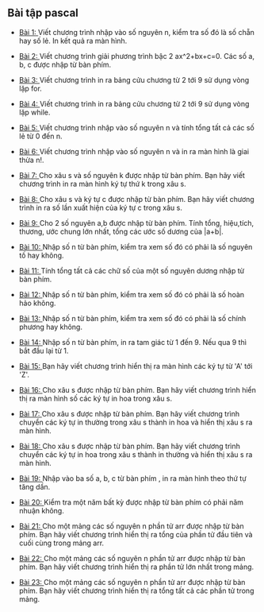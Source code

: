 ## Bài tập pascal

- [Bài 1: ](https://github.com/yeuxacucodon/pascal_examples/blob/main/Files/chan_le.pas)Viết chương trình nhập vào số nguyên n, kiểm tra số đó là số chẵn hay số lẻ. In kết quả ra màn hình.

- [Bài 2: ](https://github.com/yeuxacucodon/pascal_examples/blob/main/Files/pt_bac_2.pas)Viết chương trình giải phương trình bậc 2 ax^2+bx+c=0. Các số a, b, c được nhập từ bàn phím.

- [Bài 3: ](https://github.com/yeuxacucodon/pascal_examples/blob/main/Files/bang_cuu_chuong_for.pas)Viết chương trình in ra bảng cửu chương từ 2 tới 9 sử dụng vòng lặp for.

- [Bài 4: ](https://github.com/yeuxacucodon/pascal_examples/blob/main/Files/bang_cuu_chuong_while.pas)Viết chương trình in ra bảng cửu chương từ 2 tới 9 sử dụng vòng lặp while.

- [Bài 5: ](https://github.com/yeuxacucodon/pascal_examples/blob/main/Files/tong_le.pas)Viết chương trình nhập vào số nguyên n và tính tổng tất cả các số lẻ từ 0 đến n.

- [Bài 6: ](https://github.com/yeuxacucodon/pascal_examples/blob/main/Files/giai_thua.pas)Viết chương trình nhập vào số nguyên n và in ra màn hình là giai thừa n!.

- [Bài 7: ](https://github.com/yeuxacucodon/pascal_examples/blob/main/Files/ki_tu_thu_may.pas)Cho xâu s và số nguyên k được nhập từ bàn phím. Bạn hãy viết chương trình in ra màn hình ký tự thứ k trong xâu s.

- [Bài 8: ](https://github.com/yeuxacucodon/pascal_examples/blob/main/Files/ki_tu_may_lan.pas)Cho xâu s và ký tự c được nhập từ bàn phím. Bạn hãy viết chương trình in ra số lần xuất hiện của ký tự c trong xâu s.

- [Bài 9: ](https://github.com/yeuxacucodon/pascal_examples/blob/main/Files/nhieu_vl.pas)Cho 2 số nguyên a,b được nhập từ bàn phím. Tính tổng, hiệu,tích, thương, ước chung lớn nhất, tổng các ước số dương của |a+b|.

- [Bài 10: ](https://github.com/yeuxacucodon/pascal_examples/blob/main/Files/so_nguyen_to.pas)Nhập số n từ bàn phím, kiểm tra xem số đó có phải là số nguyên tố hay không.

- [Bài 11: ](https://github.com/yeuxacucodon/pascal_examples/blob/main/Files/tong_chu_so.pas)Tính tổng tất cả các chữ số của một số nguyên dương nhập từ bàn phím.

- [Bài 12: ](https://github.com/yeuxacucodon/pascal_examples/blob/main/Files/so_hoan_hao.pas)Nhập số n từ bàn phím, kiểm tra xem số đó có phải là số hoàn hảo không.

- [Bài 13: ](https://github.com/yeuxacucodon/pascal_examples/blob/main/Files/chinh_phuong.pas)Nhập số n từ bàn phím, kiểm tra xem số đó có phải là số chính phương hay không.

- [Bài 14: ](https://github.com/yeuxacucodon/pascal_examples/blob/main/Files/cay_thong.pas)Nhập số n từ bàn phím, in ra tam giác từ 1 đến 9. Nếu qua 9 thì bắt đầu lại từ 1.

- [Bài 15: ](https://github.com/yeuxacucodon/pascal_examples/blob/main/Files/A_Z.pas) Bạn hãy viết chương trình hiển thị ra màn hình các ký tự từ 'A' tới 'Z'.

- [Bài 16: ](https://github.com/yeuxacucodon/pascal_examples/blob/main/Files/bao_nhieu_hoa.pas) Cho xâu s được nhập từ bàn phím. Bạn hãy viết chương trình hiển thị ra màn hình số các ký tự in hoa trong xâu s.

- [Bài 17: ](https://github.com/yeuxacucodon/pascal_examples/blob/main/Files/ki_tu_hoa.pas) Cho xâu s được nhập từ bàn phím. Bạn hãy viết chương trình chuyển các ký tự in thường trong xâu s thành in hoa và hiển thị xâu s ra màn hình.

- [Bài 18: ](https://github.com/yeuxacucodon/pascal_examples/blob/main/Files/ki_tu_thuong.pas) Cho xâu s được nhập từ bàn phím. Bạn hãy viết chương trình chuyển các ký tự in hoa trong xâu s thành in thường và hiển thị xâu s ra màn hình.

- [Bài 19: ](https://github.com/yeuxacucodon/pascal_examples/blob/main/Files/tang_dan.pas) Nhập vào ba số a, b, c từ bàn phím , in ra màn hình theo thứ tự tăng dần.

- [Bài 20: ](https://github.com/yeuxacucodon/pascal_examples/blob/main/Files/nam_nhuan.pas) Kiểm tra một năm bất kỳ được nhập từ bàn phím có phải năm nhuận không.

- [Bài 21: ](https://github.com/yeuxacucodon/pascal_examples/blob/main/Files/sum_dau_cuoi.pas) Cho một mảng các số nguyên n phần tử arr được nhập từ bàn phím. Bạn hãy viết chương trình hiển thị ra tổng của phần tử đầu tiên và cuối cùng trong mảng arr.

- [Bài 22: ](https://github.com/yeuxacucodon/pascal_examples/blob/main/Files/max_arr.pas) Cho một mảng các số nguyên n phần tử arr được nhập từ bàn phím. Bạn hãy viết chương trình hiển thị ra phần tử lớn nhất trong mảng.

- [Bài 23: ](https://github.com/yeuxacucodon/pascal_examples/blob/main/Files/tong_mang.pas) Cho một mảng các số nguyên n phần tử arr được nhập từ bàn phím. Bạn hãy viết chương trình hiển thị ra tổng tất cả các phần tử trong mảng.
